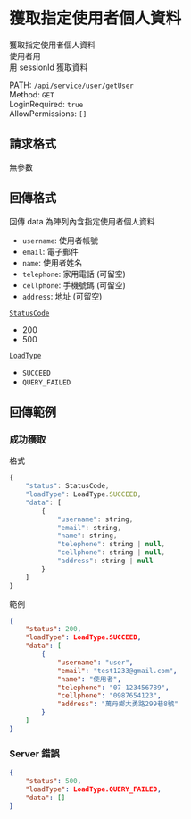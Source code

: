 # 獲取指定使用者個人資料

獲取指定使用者個人資料  
使用者用  
用 sessionId 獲取資料  

PATH: `/api/service/user/getUser`  
Method: `GET`  
LoginRequired: `true`  
AllowPermissions: `[]`  


## 請求格式
無參數  


## 回傳格式

回傳 data 為陣列內含指定使用者個人資料  

* `username`: 使用者帳號
* `email`: 電子郵件
* `name`: 使用者姓名
* `telephone`: 家用電話 (可留空)
* `cellphone`: 手機號碼 (可留空)
* `address`: 地址 (可留空)

[`StatusCode`](../../types.md#statuscode)  
* 200
* 500

[`LoadType`](../../types.md#loadtype)  
* `SUCCEED`
* `QUERY_FAILED`


## 回傳範例
### 成功獲取
格式
```js
{
    "status": StatusCode,
    "loadType": LoadType.SUCCEED,
    "data": [
        {
            "username": string,
            "email": string,
            "name": string,
            "telephone": string | null,
            "cellphone": string | null,
            "address": string | null
        }
    ]
}
```
範例
```json
{
    "status": 200,
    "loadType": LoadType.SUCCEED,
    "data": [
        {
            "username": "user",
            "email": "test1233@gmail.com",
            "name": "使用者",
            "telephone": "07-123456789",
            "cellphone": "0987654123",
            "address": "萬丹鄉大勇路299巷8號"
        }
    ]
}
```

### Server 錯誤  
```json
{
    "status": 500,
    "loadType": LoadType.QUERY_FAILED,
    "data": []
}
```
